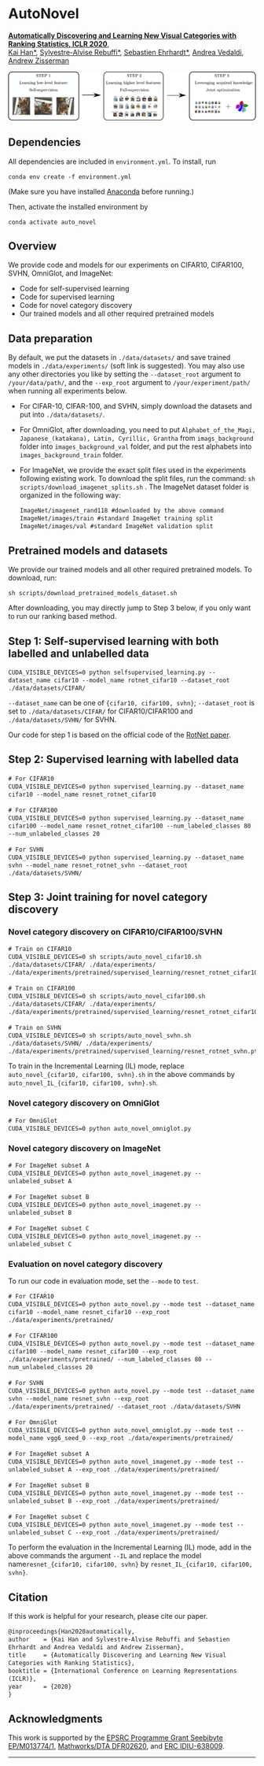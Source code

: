 # AutoNovel

**[Automatically Discovering and Learning New Visual Categories with Ranking Statistics, ICLR 2020](http://www.robots.ox.ac.uk/~vgg/research/auto_novel/)**,
<br>
[Kai Han*](http://www.hankai.org), [Sylvestre-Alvise Rebuffi*](http://www.robots.ox.ac.uk/~srebuffi/), [Sebastien Ehrhardt*](), [Andrea Vedaldi](http://www.robots.ox.ac.uk/~vedaldi/), [Andrew Zisserman](http://www.robots.ox.ac.uk/~az/)
<br>


![splash](asset/splash.png)

## Dependencies

All dependencies are included in `environment.yml`. To install, run

```shell
conda env create -f environment.yml
```

(Make sure you have installed [Anaconda](https://www.anaconda.com/) before running.)

Then, activate the installed environment by

```
conda activate auto_novel
```

## Overview

We provide code and models for our experiments on CIFAR10, CIFAR100, SVHN, OmniGlot, and ImageNet:

- Code for self-supervised learning
- Code for supervised learning
- Code for novel category discovery
- Our trained models and all other required pretrained models

## Data preparation

By default, we put the datasets in `./data/datasets/` and save trained models in `./data/experiments/` (soft link is suggested). You may also use any other directories you like by setting the `--dataset_root` argument to `/your/data/path/`, and the `--exp_root` argument to `/your/experiment/path/` when running all experiments below.

- For CIFAR-10, CIFAR-100, and SVHN, simply download the datasets and put into `./data/datasets/`.

- For OmniGlot, after downloading, you need to put `Alphabet_of_the_Magi, Japanese_(katakana), Latin, Cyrillic, Grantha` from  `imags_background` folder into `images_background_val` folder, and put the rest alphabets into `images_background_train` folder.

- For ImageNet, we provide the exact split files used in the experiments following existing work. To download the split files, run the command:
  ``
  sh scripts/download_imagenet_splits.sh
  ``
  . The ImageNet dataset folder is organized in the following way:

    ```
  ImageNet/imagenet_rand118 #downloaded by the above command
  ImageNet/images/train #standard ImageNet training split
  ImageNet/images/val #standard ImageNet validation split
    ```

## Pretrained models and datasets

We provide our trained models and all other required pretrained models. To download, run:

```
sh scripts/download_pretrained_models_dataset.sh
```

After downloading, you may directly jump to Step 3 below, if you only want to run our ranking based method.

## Step 1: Self-supervised learning with both labelled and unlabelled data

```
CUDA_VISIBLE_DEVICES=0 python selfsupervised_learning.py --dataset_name cifar10 --model_name rotnet_cifar10 --dataset_root ./data/datasets/CIFAR/
```

``--dataset_name`` can be one of ``{cifar10, cifar100, svhn}``; ``--dataset_root`` is set to ``./data/datasets/CIFAR/`` for CIFAR10/CIFAR100 and ``./data/datasets/SVHN/`` for SVHN.

Our code for step 1 is based on the official code of the [RotNet paper](https://arxiv.org/pdf/1803.07728.pdf).

## Step 2: Supervised learning with labelled data

```
# For CIFAR10
CUDA_VISIBLE_DEVICES=0 python supervised_learning.py --dataset_name cifar10 --model_name resnet_rotnet_cifar10

# For CIFAR100
CUDA_VISIBLE_DEVICES=0 python supervised_learning.py --dataset_name cifar100 --model_name resnet_rotnet_cifar100 --num_labeled_classes 80 --num_unlabeled_classes 20

# For SVHN 
CUDA_VISIBLE_DEVICES=0 python supervised_learning.py --dataset_name svhn --model_name resnet_rotnet_svhn --dataset_root ./data/datasets/SVHN/
```

## Step 3: Joint training for novel category discovery

### Novel category discovery on CIFAR10/CIFAR100/SVHN

```shell
# Train on CIFAR10
CUDA_VISIBLE_DEVICES=0 sh scripts/auto_novel_cifar10.sh ./data/datasets/CIFAR/ ./data/experiments/ ./data/experiments/pretrained/supervised_learning/resnet_rotnet_cifar10.pth

# Train on CIFAR100
CUDA_VISIBLE_DEVICES=0 sh scripts/auto_novel_cifar100.sh ./data/datasets/CIFAR/ ./data/experiments/ ./data/experiments/pretrained/supervised_learning/resnet_rotnet_cifar100.pth

# Train on SVHN
CUDA_VISIBLE_DEVICES=0 sh scripts/auto_novel_svhn.sh ./data/datasets/SVHN/ ./data/experiments/ ./data/experiments/pretrained/supervised_learning/resnet_rotnet_svhn.pth
```

To train in the Incremental Learning (IL) mode, replace ``auto_novel_{cifar10, cifar100, svhn}.sh`` in the above commands by ``auto_novel_IL_{cifar10, cifar100, svhn}.sh``.

### Novel category discovery on OmniGlot

```shell
# For OmniGlot
CUDA_VISIBLE_DEVICES=0 python auto_novel_omniglot.py 
```

### Novel category discovery on ImageNet

```shell
# For ImageNet subset A
CUDA_VISIBLE_DEVICES=0 python auto_novel_imagenet.py --unlabeled_subset A

# For ImageNet subset B
CUDA_VISIBLE_DEVICES=0 python auto_novel_imagenet.py --unlabeled_subset B

# For ImageNet subset C
CUDA_VISIBLE_DEVICES=0 python auto_novel_imagenet.py --unlabeled_subset C
```

### Evaluation on novel category discovery

To run our code in evaluation mode, set the `--mode` to `test`. 

```shell
# For CIFAR10
CUDA_VISIBLE_DEVICES=0 python auto_novel.py --mode test --dataset_name cifar10 --model_name resnet_cifar10 --exp_root ./data/experiments/pretrained/

# For CIFAR100
CUDA_VISIBLE_DEVICES=0 python auto_novel.py --mode test --dataset_name cifar100 --model_name resnet_cifar100 --exp_root ./data/experiments/pretrained/ --num_labeled_classes 80 --num_unlabeled_classes 20 

# For SVHN
CUDA_VISIBLE_DEVICES=0 python auto_novel.py --mode test --dataset_name svhn --model_name resnet_svhn --exp_root ./data/experiments/pretrained/ --dataset_root ./data/datasets/SVHN

# For OmniGlot
CUDA_VISIBLE_DEVICES=0 python auto_novel_omniglot.py --mode test --model_name vgg6_seed_0 --exp_root ./data/experiments/pretrained/

# For ImageNet subset A
CUDA_VISIBLE_DEVICES=0 python auto_novel_imagenet.py --mode test --unlabeled_subset A --exp_root ./data/experiments/pretrained/

# For ImageNet subset B
CUDA_VISIBLE_DEVICES=0 python auto_novel_imagenet.py --mode test --unlabeled_subset B --exp_root ./data/experiments/pretrained/

# For ImageNet subset C
CUDA_VISIBLE_DEVICES=0 python auto_novel_imagenet.py --mode test --unlabeled_subset C --exp_root ./data/experiments/pretrained/
```

To perform the evaluation in the Incremental Learning (IL) mode, add in the above commands the argument ``--IL`` and replace the model name``resnet_{cifar10, cifar100, svhn}`` by ``resnet_IL_{cifar10, cifar100, svhn}``.

## Citation

If this work is helpful for your research, please cite our paper.

```
@inproceedings{Han2020automatically,
author    = {Kai Han and Sylvestre-Alvise Rebuffi and Sebastien Ehrhardt and Andrea Vedaldi and Andrew Zisserman},
title     = {Automatically Discovering and Learning New Visual Categories with Ranking Statistics},
booktitle = {International Conference on Learning Representations (ICLR)},
year      = {2020}
}
```

## Acknowledgments

This work is supported by the [EPSRC Programme Grant Seebibyte EP/M013774/1](http://seebibyte.org/), [Mathworks/DTA DFR02620](), and [ERC IDIU-638009](https://cordis.europa.eu/project/rcn/196773/factsheet/en).

****
